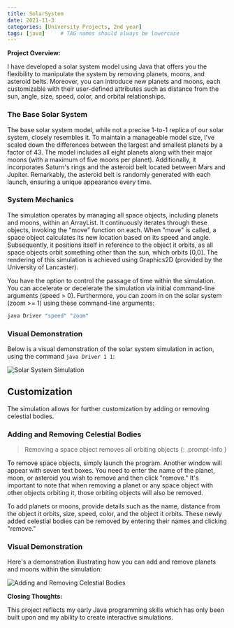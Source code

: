 ```yaml
---
title: SolarSystem
date: 2021-11-3
categories: [University Projects, 2nd year]
tags: [java]     # TAG names should always be lowercase
---
```


**Project Overview:**

I have developed a solar system model using Java that offers you the flexibility to manipulate the system by removing planets, moons, and asteroid belts. Moreover, you can introduce new planets and moons, each customizable with their user-defined attributes such as distance from the sun, angle, size, speed, color, and orbital relationships.

### The Base Solar System

The base solar system model, while not a precise 1-to-1 replica of our solar system, closely resembles it. To maintain a manageable model size, I've scaled down the differences between the largest and smallest planets by a factor of 43. The model includes all eight planets along with their major moons (with a maximum of five moons per planet). Additionally, it incorporates Saturn's rings and the asteroid belt located between Mars and Jupiter. Remarkably, the asteroid belt is randomly generated with each launch, ensuring a unique appearance every time.

### System Mechanics

The simulation operates by managing all space objects, including planets and moons, within an ArrayList. It continuously iterates through these objects, invoking the "move" function on each. When "move" is called, a space object calculates its new location based on its speed and angle. Subsequently, it positions itself in reference to the object it orbits, as all space objects orbit something other than the sun, which orbits [0,0]. The rendering of this simulation is achieved using Graphics2D (provided by the University of Lancaster).

You have the option to control the passage of time within the simulation. You can accelerate or decelerate the simulation via initial command-line arguments (speed > 0). Furthermore, you can zoom in on the solar system (zoom >= 1) using these command-line arguments:

```bash
java Driver "speed" "zoom"
```

### Visual Demonstration

Below is a visual demonstration of the solar system simulation in action, using the command `java Driver 1 1`:

![Solar System Simulation](https://michael-perdue.github.io/assets/SolarSystem.gif)

## Customization

The simulation allows for further customization by adding or removing celestial bodies.

### Adding and Removing Celestial Bodies

> Removing a space object removes all orbiting objects
{: .prompt-info }

To remove space objects, simply launch the program. Another window will appear with seven text boxes. You need to enter the name of the planet, moon, or asteroid you wish to remove and then click "remove." It's important to note that when removing a planet or any space object with other objects orbiting it, those orbiting objects will also be removed.

To add planets or moons, provide details such as the name, distance from the object it orbits, size, speed, color, and the object it orbits. These newly added celestial bodies can be removed by entering their names and clicking "remove."

### Visual Demonstration

Here's a demonstration illustrating how you can add and remove planets and moons within the simulation:

![Adding and Removing Celestial Bodies](https://michael-perdue.github.io/assets/SolarSystem2.gif)

**Closing Thoughts:**

This project reflects my early Java programming skills which has only been built upon and my ability to create interactive simulations.